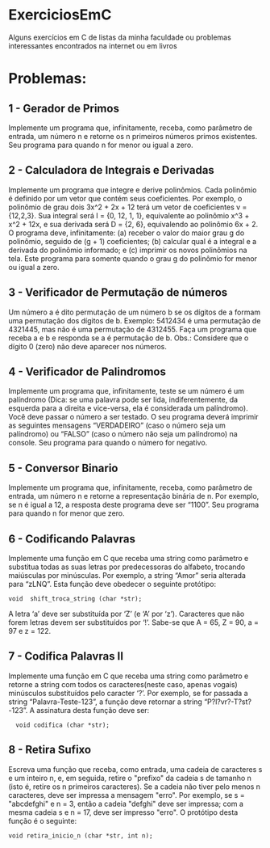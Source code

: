 # ExerciciosEmC
Alguns exercícios em C de listas da minha faculdade ou problemas interessantes encontrados na internet ou em livros

# Problemas: 

  ## 1 - Gerador de Primos
  Implemente um programa que, infinitamente, receba, como parâmetro de entrada, um número
  n e retorne os n primeiros números primos existentes. Seu programa para quando n for menor ou
  igual a zero.
  
  ## 2 - Calculadora de Integrais e Derivadas
  Implemente um programa que integre e derive polinômios. Cada polinômio é definido por um
  vetor que contém seus coeficientes. Por exemplo, o polinômio de grau dois 3x^2 + 2x + 12 terá um
  vetor de coeficientes v = {12,2,3}. Sua integral será I = {0, 12, 1, 1}, equivalente ao polinômio x^3 +
  x^2 + 12x, e sua derivada será D = {2, 6}, equivalendo ao polinômio 6x + 2. O programa deve,
  infinitamente: (a) receber o valor do maior grau g do polinômio, seguido de (g + 1) coeficientes; (b)
  calcular qual é a integral e a derivada do polinômio informado; e (c) imprimir os novos polinômios
  na tela. Este programa para somente quando o grau g do polinômio for menor ou igual a zero.

## 3 - Verificador de Permutação de números
Um número a é dito permutação de um número b se os dígitos de a formam uma permutação
dos dígitos de b. Exemplo: 5412434 é uma permutação de 4321445, mas não é uma permutação
de 4312455. Faça um programa que receba a e b e responda se a é permutação de b. Obs.:
Considere que o dígito 0 (zero) não deve aparecer nos números.

## 4 - Verificador de Palindromos
Implemente um programa que, infinitamente, teste se um número é um palíndromo (Dica: se
uma palavra pode ser lida, indiferentemente, da esquerda para a direita e vice-versa, ela é
considerada um palíndromo). Você deve passar o número a ser testado. O seu programa deverá
imprimir as seguintes mensagens “VERDADEIRO” (caso o número seja um palíndromo) ou
“FALSO” (caso o número não seja um palíndromo) na console. Seu programa para quando o
número for negativo.

## 5 - Conversor Binario
Implemente um programa que, infinitamente, receba, como parâmetro de entrada, um número
n e retorne a representação binária de n. Por exemplo, se n é igual a 12, a resposta deste
programa deve ser “1100”. Seu programa para quando n for menor que zero.

## 6 - Codificando Palavras
Implemente uma função em C que receba uma string como parâmetro e substitua todas as suas
letras por predecessoras do alfabeto, trocando maiúsculas por minúsculas. Por exemplo, a string
“Amor” seria alterada para “zLNQ”. Esta função deve obedecer o seguinte protótipo:
  ```
  void  shift_troca_string (char *str);
  ```
A letra ‘a’ deve ser substituída por ‘Z’ (e ‘A’ por ‘z’). Caracteres que não
forem letras devem ser substituídos por ‘!’. Sabe-se que A = 65, Z = 90, a = 97 e z = 122.

## 7 - Codifica Palavras II
Implemente uma função em C que receba uma string como parâmetro e retorne a string com
todos os caracteres(neste caso, apenas vogais) minúsculos substituídos pelo caracter ‘?’. Por exemplo, se for passada a string
“Palavra-Teste-123”, a função deve retornar a string “P?l?vr?-T?st?-123”. A assinatura desta função
deve ser:
``` 
  void codifica (char *str);
```

## 8 - Retira Sufixo
Escreva uma função que receba, como entrada, uma cadeia de caracteres s e um inteiro n, e,
em seguida, retire o "prefixo" da cadeia s de tamanho n (isto é, retire os n primeiros caracteres). Se a
cadeia não tiver pelo menos n caracteres, deve ser impressa a mensagem "erro". Por exemplo, se s =
"abcdefghi" e n = 3, então a cadeia "defghi" deve ser impressa; com a mesma cadeia s e n = 17,
deve ser impresso "erro". O protótipo desta função é o seguinte:
```
void retira_inicio_n (char *str, int n);
```
